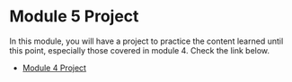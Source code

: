 # Module 5 Project

In this module, you will have a project to practice the content learned until this point, especially those covered in module 4. Check the link below.

- [Module 4 Project](./project/module4-project.md)